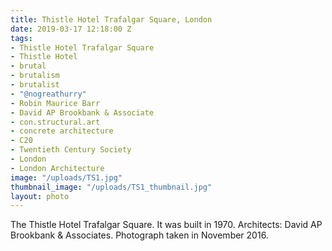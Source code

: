 ```yaml
---
title: Thistle Hotel Trafalgar Square, London
date: 2019-03-17 12:18:00 Z
tags:
- Thistle Hotel Trafalgar Square
- Thistle Hotel
- brutal
- brutalism
- brutalist
- "@nogreathurry"
- Robin Maurice Barr
- David AP Brookbank & Associate
- con.structural.art
- concrete architecture
- C20
- Twentieth Century Society
- London
- London Architecture
image: "/uploads/TS1.jpg"
thumbnail_image: "/uploads/TS1_thumbnail.jpg"
layout: photo
---
```


The Thistle Hotel Trafalgar Square. It was built in 1970. Architects: David AP Brookbank & Associates. Photograph taken in November 2016. 